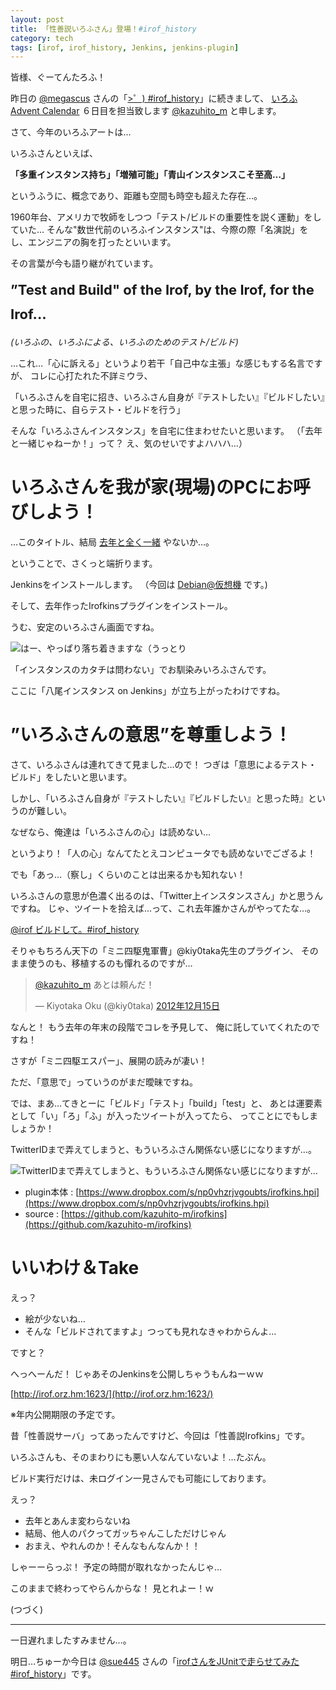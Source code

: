 ```yaml
---
layout: post
title: 「性善説いろふさん」登場！#irof_history
category: tech
tags: [irof, irof_history, Jenkins, jenkins-plugin]
---
```


皆様、ぐーてんたろふ！

昨日の [@megascus](https://twitter.com/megascus) さんの「[>゜) #irof_history](http://d.hatena.ne.jp/megascus/20131205)」に続きまして、
[いろふ Advent Calendar](https://atnd.org/events/44814) ６日目を担当致します [@kazuhito_m](https://twitter.com/kazuhito_m) と申します。

さて、今年のいろふアートは...

いろふさんといえば、

__「多重インスタンス持ち」「増殖可能」「青山インスタンスこそ至高…」__

というふうに、概念であり、距離も空間も時空も超えた存在…。

1960年台、アメリカで牧師をしつつ「テスト/ビルドの重要性を説く運動」をしていた…
そんな"数世代前のいろふインスタンス"は、今際の際「名演説」をし、エンジニアの胸を打ったといいます。

その言葉が今も語り継がれています。

<span style="arial, sans-serif; font-size: 22px; font-weight: bold; line-height: 38.875px;">”Test and Build" of the Irof, by the Irof, for the Irof...</span>

_(いろふの、いろふによる、いろふのためのテスト/ビルド)_

…これ…「心に訴える」というより若干「自己中な主張」な感じもする名言ですが、
コレに心打たれた不詳ミウラ、

「いろふさんを自宅に招き、いろふさん自身が『テストしたい』『ビルドしたい』と思った時に、自らテスト・ビルドを行う」

そんな「いろふさんインスタンス」を自宅に住まわせたいと思います。
（「去年と一緒じゃねーか！」って？ え、気のせいですよハハハ…）


# いろふさんを我が家(現場)のPCにお呼びしよう！

…このタイトル、結局 [去年と全く一緒](/tech/2012/12/08/irof-build) やないか…。

ということで、さくっと端折ります。

Jenkinsをインストールします。
（今回は [Debian@仮想機](http://pkg.jenkins-ci.org/debian/) です。)

そして、去年作ったIrofkinsプラグインをインストール。

うむ、安定のいろふさん画面ですね。

![はー、やっぱり落ち着きますな（うっとり](/images/2013-12-06-irofkins-sample.png)

「インスタンスのカタチは問わない」でお馴染みいろふさんです。

ここに「八尾インスタンス on Jenkins」が立ち上がったわけですね。

# ”いろふさんの意思”を尊重しよう！

さて、いろふさんは連れてきて見ました…ので！ つぎは「意思によるテスト・ビルド」をしたいと思います。

しかし、「いろふさん自身が『テストしたい』『ビルドしたい』と思った時』というのが難しい。

なぜなら、俺達は「いろふさんの心」は読めない…

というより！「人の心」なんてたとえコンピュータでも読めないでござるよ！

でも「あっ…（察し」くらいのことは出来るかも知れない！

いろふさんの意思が色濃く出るのは、「Twitter上インスタンスさん」かと思うんですね。
じゃ、ツイートを拾えば…って、これ去年誰かさんがやってたな…。

[@irof ビルドして。#irof_history](http://d.hatena.ne.jp/kiy0taka/20121215/1355568984)

そりゃもちろん天下の「ミニ四駆鬼軍曹」@kiy0taka先生のプラグイン、
そのまま使うのも、移植するのも憚れるのですが…

<blockquote class="twitter-tweet" data-lang="ja"><p lang="ja" dir="ltr"><a href="https://twitter.com/kazuhito_m">@kazuhito_m</a> あとは頼んだ！</p>&mdash; Kiyotaka Oku (@kiy0taka) <a href="https://twitter.com/kiy0taka/status/279982922998616064">2012年12月15日</a></blockquote>
<script async src="//platform.twitter.com/widgets.js" charset="utf-8"></script>

なんと！ もう去年の年末の段階でコレを予見して、
俺に託していてくれたのですね！

さすが「ミニ四駆エスパー」、展開の読みが凄い！

ただ、「意思で」っていうのがまだ曖昧ですね。

では、まあ…てきとーに「ビルド」「テスト」「build」「test」と、
あとは運要素として「い」「ろ」「ふ」が入ったツイートが入ってたら、
ってことにでもしましょうか！

TwitterIDまで弄えてしまうと、もういろふさん関係ない感じになりますが…。

![TwitterIDまで弄えてしまうと、もういろふさん関係ない感じになりますが…](/images/2013-12-06-irofkins-setting.png)

- plugin本体 : [https://www.dropbox.com/s/np0vhzrjvgoubts/irofkins.hpi](https://www.dropbox.com/s/np0vhzrjvgoubts/irofkins.hpi)
- source : [https://github.com/kazuhito-m/irofkins](https://github.com/kazuhito-m/irofkins)

# いいわけ＆Take

えっ？

- 絵が少ないね…
- そんな「ビルドされてますよ」つっても見れなきゃわからんよ…

ですと？

へっへーんだ！ じゃあそのJenkinsを公開しちゃうもんねーｗｗ

[http://irof.orz.hm:1623/](http://irof.orz.hm:1623/)

※年内公開期限の予定です。

昔「性善説サーバ」ってあったんですけど、今回は「性善説Irofkins」です。

いろふさんも、そのまわりにも悪い人なんていないよ！…たぶん。

ビルド実行だけは、未ログイン一見さんでも可能にしております。

えっ？

- 去年とあんま変わらないね
- 結局、他人のパクってガッちゃんこしただけじゃん
- おまえ、やれんのか！そんなもんなんか！！

しゃーーらっぷ！ 予定の時間が取れなかったんじゃ…

このままで終わってやらんからな！ 見とれよー！ｗ

(つづく)

---

一日遅れましたすみません…。

明日…ちゅーか今日は [@sue445](https://twitter.com/sue445) さんの「[irofさんをJUnitで走らせてみた #irof_history](http://sue445.hatenablog.com/entry/2013/12/07/000002)」です。
